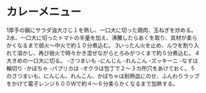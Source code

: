 # カレーメニュー

1厚手の鍋にサラダ油大さじ１を熱し、一口大に切った鶏肉、玉ねぎを炒める。
2水、一口大に切ったトマトの半量を加え、沸騰したらあくを取り、具材が柔らかくなるまで弱火～中火で約１０分煮込む。
3いったん火を止め、ルウを割り入れて溶かし、再び弱火で時々かき混ぜながらとろみがつくまで約５分煮込む。
4大きめの一口大に切る。
  -さつまいも
  -にんじん
  -れんこん
  -ズッキーニ
  -なすは輪切り
  -かぼちゃ
  -パプリカは
  -オクラは包丁で２～３カ所穴をあけておく。
5のさつまいも、にんじん、れんこん、かぼちゃは耐熱皿にのせ、ふんわりラップをかけて電子レンジ６００Ｗで約４～６分柔らかくなるまで加熱する。

